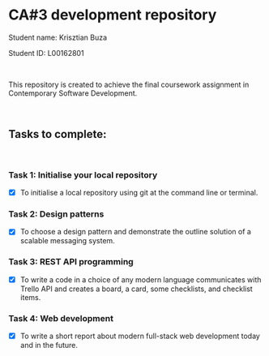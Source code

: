 # CA#3 development repository

Student name: Krisztian Buza

Student ID: L00162801

<br/>

This repository is created to achieve the final coursework assignment in Contemporary Software Development.

<br/>

## Tasks to complete:

<br/>

### Task 1: Initialise your local repository

- [x] To initialise a local repository using git at the command line or terminal.

### Task 2: Design patterns

- [x] To choose a design pattern and demonstrate the outline solution of a scalable messaging system.

### Task 3: REST API programming

- [x] To write a code in a choice of any modern language communicates with Trello API and creates a board, a card, some checklists, and checklist items.

### Task 4: Web development

- [x] To write a short report about modern full-stack web development today and in the future.
